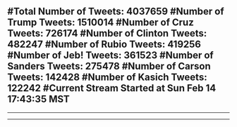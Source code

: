 #Total Number of Tweets: 4037659 
#Number of Trump Tweets: 1510014
#Number of Cruz Tweets: 726174
#Number of Clinton Tweets: 482247
#Number of Rubio Tweets: 419256
#Number of Jeb! Tweets: 361523
#Number of Sanders Tweets: 275478
#Number of Carson Tweets: 142428
#Number of Kasich Tweets: 122242
#Current Stream Started at Sun Feb 14 17:43:35 MST
---
---
---
